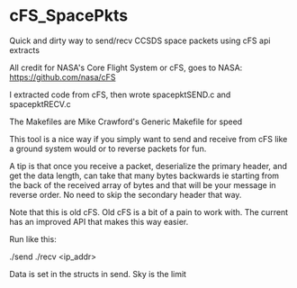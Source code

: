 # cFS_SpacePkts
Quick and dirty way to send/recv CCSDS space packets using cFS  api extracts

All credit for NASA's Core Flight System or cFS, goes to NASA:
https://github.com/nasa/cFS

I extracted code from cFS, then wrote spacepktSEND.c and spacepktRECV.c

The Makefiles are Mike Crawford's Generic Makefile for speed

This tool is a nice way if you simply want to send and receive from cFS like a
ground system would or to reverse packets for fun.

A tip is that once you receive a packet, deserialize the primary header, and get the
data length, can take that many bytes backwards ie starting from the back of the 
received array of bytes and that will be your message in reverse order. No need to
skip the secondary header that way.

Note that this is old cFS. Old cFS is a bit of a pain to work with. The current has an
improved API that makes this way easier.

Run like this:

./send <port>
./recv <ip_addr> <port>

Data is set in the structs in send. Sky is the limit
